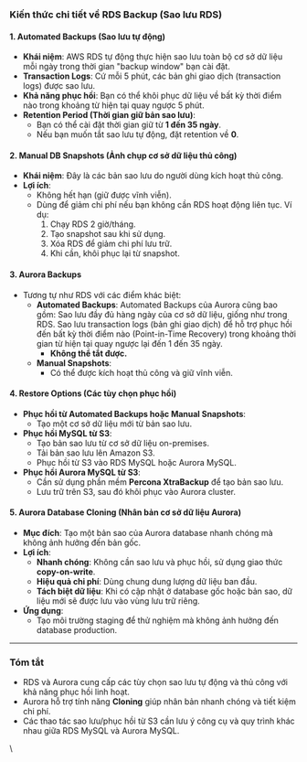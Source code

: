 ### Kiến thức chi tiết về RDS Backup (Sao lưu RDS)

#### **1. Automated Backups (Sao lưu tự động)**
- **Khái niệm**: AWS RDS tự động thực hiện sao lưu toàn bộ cơ sở dữ liệu mỗi ngày trong thời gian "backup window" bạn cài đặt.
- **Transaction Logs**: Cứ mỗi 5 phút, các bản ghi giao dịch (transaction logs) được sao lưu.
- **Khả năng phục hồi**: Bạn có thể khôi phục dữ liệu về bất kỳ thời điểm nào trong khoảng từ hiện tại quay ngược 5 phút.
- **Retention Period (Thời gian giữ bản sao lưu)**:
  - Bạn có thể cài đặt thời gian giữ từ **1 đến 35 ngày**.
  - Nếu bạn muốn tắt sao lưu tự động, đặt retention về **0**.

#### **2. Manual DB Snapshots (Ảnh chụp cơ sở dữ liệu thủ công)**
- **Khái niệm**: Đây là các bản sao lưu do người dùng kích hoạt thủ công.
- **Lợi ích**:
  - Không hết hạn (giữ được vĩnh viễn).
  - Dùng để giảm chi phí nếu bạn không cần RDS hoạt động liên tục. Ví dụ:
    1. Chạy RDS 2 giờ/tháng.
    2. Tạo snapshot sau khi sử dụng.
    3. Xóa RDS để giảm chi phí lưu trữ.
    4. Khi cần, khôi phục lại từ snapshot.

#### **3. Aurora Backups**
- Tương tự như RDS với các điểm khác biệt:
  - **Automated Backups**:
     Automated Backups của Aurora cũng bao gồm:
    Sao lưu đầy đủ hàng ngày của cơ sở dữ liệu, giống như trong RDS.
    Sao lưu transaction logs (bản ghi giao dịch) để hỗ trợ phục hồi đến bất kỳ thời điểm nào (Point-in-Time Recovery) trong khoảng thời gian từ hiện tại quay ngược lại đến 1 đến 35 ngày.
    - **Không thể tắt được.**
  - **Manual Snapshots**: 
    - Có thể được kích hoạt thủ công và giữ vĩnh viễn.

#### **4. Restore Options (Các tùy chọn phục hồi)**
- **Phục hồi từ Automated Backups hoặc Manual Snapshots**:
  - Tạo một cơ sở dữ liệu mới từ bản sao lưu.
- **Phục hồi MySQL từ S3**:
  - Tạo bản sao lưu từ cơ sở dữ liệu on-premises.
  - Tải bản sao lưu lên Amazon S3.
  - Phục hồi từ S3 vào RDS MySQL hoặc Aurora MySQL.
- **Phục hồi Aurora MySQL từ S3**:
  - Cần sử dụng phần mềm **Percona XtraBackup** để tạo bản sao lưu.
  - Lưu trữ trên S3, sau đó khôi phục vào Aurora cluster.

#### **5. Aurora Database Cloning (Nhân bản cơ sở dữ liệu Aurora)**
- **Mục đích**: Tạo một bản sao của Aurora database nhanh chóng mà không ảnh hưởng đến bản gốc.
- **Lợi ích**:
  - **Nhanh chóng**: Không cần sao lưu và phục hồi, sử dụng giao thức **copy-on-write**.
  - **Hiệu quả chi phí**: Dùng chung dung lượng dữ liệu ban đầu.
  - **Tách biệt dữ liệu**: Khi có cập nhật ở database gốc hoặc bản sao, dữ liệu mới sẽ được lưu vào vùng lưu trữ riêng.
- **Ứng dụng**:
  - Tạo môi trường staging để thử nghiệm mà không ảnh hưởng đến database production.

---

### Tóm tắt
- RDS và Aurora cung cấp các tùy chọn sao lưu tự động và thủ công với khả năng phục hồi linh hoạt.
- Aurora hỗ trợ tính năng **Cloning** giúp nhân bản nhanh chóng và tiết kiệm chi phí.
- Các thao tác sao lưu/phục hồi từ S3 cần lưu ý công cụ và quy trình khác nhau giữa RDS MySQL và Aurora MySQL.

\